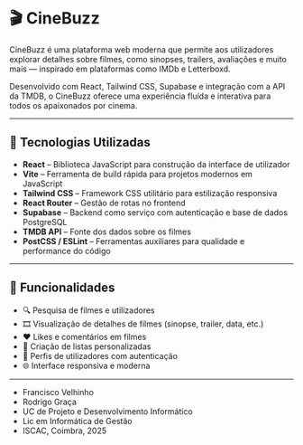 # 🎬 CineBuzz

CineBuzz é uma plataforma web moderna que permite aos utilizadores explorar detalhes sobre filmes, como sinopses, trailers, avaliações e muito mais — inspirado em plataformas como IMDb e Letterboxd.

Desenvolvido com React, Tailwind CSS, Supabase e integração com a API da TMDB, o CineBuzz oferece uma experiência fluída e interativa para todos os apaixonados por cinema.

---

## 🚀 Tecnologias Utilizadas

- **React** – Biblioteca JavaScript para construção da interface de utilizador
- **Vite** – Ferramenta de build rápida para projetos modernos em JavaScript
- **Tailwind CSS** – Framework CSS utilitário para estilização responsiva
- **React Router** – Gestão de rotas no frontend
- **Supabase** – Backend como serviço com autenticação e base de dados PostgreSQL
- **TMDB API** – Fonte dos dados sobre os filmes
- **PostCSS / ESLint** – Ferramentas auxiliares para qualidade e performance do código

---

## 🧩 Funcionalidades

- 🔍 Pesquisa de filmes e utilizadores
- 🎞️ Visualização de detalhes de filmes (sinopse, trailer, data, etc.)
- ❤️ Likes e comentários em filmes
- 📝 Criação de listas personalizadas
- 👤 Perfis de utilizadores com autenticação
- 🌐 Interface responsiva e moderna

---

- Francisco Velhinho
- Rodrigo Graça
- UC de Projeto e Desenvolvimento Informático
- Lic em Informática de Gestão
- ISCAC, Coimbra, 2025

